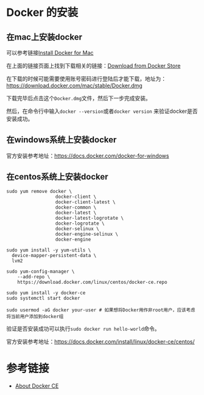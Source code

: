# Docker 的安装

## 在mac上安装docker

可以参考链接[Install Docker for Mac](https://docs.docker.com/docker-for-mac/install/)

在上面的链接页面上找到下载相关的链接：[Download from Docker Store](https://store.docker.com/editions/community/docker-ce-desktop-mac)

在下载的时候可能需要使用账号密码进行登陆后才能下载，地址为：https://download.docker.com/mac/stable/Docker.dmg

下载完毕后点击这个`Docker.dmg`文件，然后下一步完成安装。

然后，在命令行中输入`docker --version`或者`docker version` 来验证docker是否安装成功。

## 在windows系统上安装docker

官方安装参考地址：https://docs.docker.com/docker-for-windows

## 在centos系统上安装docker

```
sudo yum remove docker \
                  docker-client \
                  docker-client-latest \
                  docker-common \
                  docker-latest \
                  docker-latest-logrotate \
                  docker-logrotate \
                  docker-selinux \
                  docker-engine-selinux \
                  docker-engine

sudo yum install -y yum-utils \
  device-mapper-persistent-data \
  lvm2

sudo yum-config-manager \
    --add-repo \
    https://download.docker.com/linux/centos/docker-ce.repo

sudo yum install -y docker-ce
sudo systemctl start docker

sudo usermod -aG docker your-user # 如果想将Docker用作非root用户，应该考虑将当前用户添加到docker组
```

验证是否安装成功可以执行`sudo docker run hello-world`命令。


官方安装参考地址：https://docs.docker.com/install/linux/docker-ce/centos/


# 参考链接

* [About Docker CE](https://docs.docker.com/install/)
